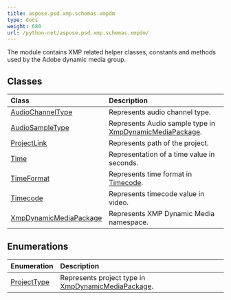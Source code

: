 ```yaml
---
title: aspose.psd.xmp.schemas.xmpdm
type: docs
weight: 680
url: /python-net/aspose.psd.xmp.schemas.xmpdm/
---
```



The module contains XMP related helper classes, constants and methods used by the Adobe dynamic media group.

## **Classes**
| **Class** | **Description** |
| :- | :- |
| [AudioChannelType](/psd/python-net/aspose.psd.xmp.schemas.xmpdm/audiochanneltype/) | Represents audio channel type. |
| [AudioSampleType](/psd/python-net/aspose.psd.xmp.schemas.xmpdm/audiosampletype/) | Represents Audio sample type in [XmpDynamicMediaPackage](/psd/python-net/aspose.psd.xmp.schemas.xmpdm/xmpdynamicmediapackage/). |
| [ProjectLink](/psd/python-net/aspose.psd.xmp.schemas.xmpdm/projectlink/) | Represents path of the project. |
| [Time](/psd/python-net/aspose.psd.xmp.schemas.xmpdm/time/) | Representation of a time value in seconds. |
| [TimeFormat](/psd/python-net/aspose.psd.xmp.schemas.xmpdm/timeformat/) | Represents time format in [Timecode](/psd/python-net/aspose.psd.xmp.schemas.xmpdm/timecode/). |
| [Timecode](/psd/python-net/aspose.psd.xmp.schemas.xmpdm/timecode/) | Represents timecode value in video. |
| [XmpDynamicMediaPackage](/psd/python-net/aspose.psd.xmp.schemas.xmpdm/xmpdynamicmediapackage/) | Represents XMP Dynamic Media namespace. |
## **Enumerations**
| **Enumeration** | **Description** |
| :- | :- |
| [ProjectType](/psd/python-net/aspose.psd.xmp.schemas.xmpdm/projecttype/) | Represents project type in [XmpDynamicMediaPackage](/psd/python-net/aspose.psd.xmp.schemas.xmpdm/xmpdynamicmediapackage/). |
